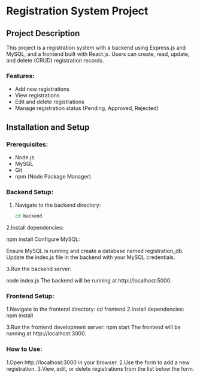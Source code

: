 # Registration System Project

## Project Description

This project is a registration system with a backend using Express.js and MySQL, and a frontend built with React.js. Users can create, read, update, and delete (CRUD) registration records.

### Features:
- Add new registrations
- View registrations
- Edit and delete registrations
- Manage registration status (Pending, Approved, Rejected)

## Installation and Setup

### Prerequisites:
- Node.js
- MySQL
- Git
- npm (Node Package Manager)

### Backend Setup:

1. Navigate to the backend directory:

   ```bash
   cd backend
2.Install dependencies:

npm install
Configure MySQL:

Ensure MySQL is running and create a database named registration_db. Update the index.js file in the backend with your MySQL credentials.

3.Run the backend server:

node index.js
The backend will be running at http://localhost:5000.

### Frontend Setup:
1.Navigate to the frontend directory:
cd frontend
2.Install dependencies:
npm install

3.Run the frontend development server:
npm start
The frontend will be running at http://localhost:3000.

### How to Use:
1.Open http://localhost:3000 in your browser.
2.Use the form to add a new registration.
3.View, edit, or delete registrations from the list below the form.


   
